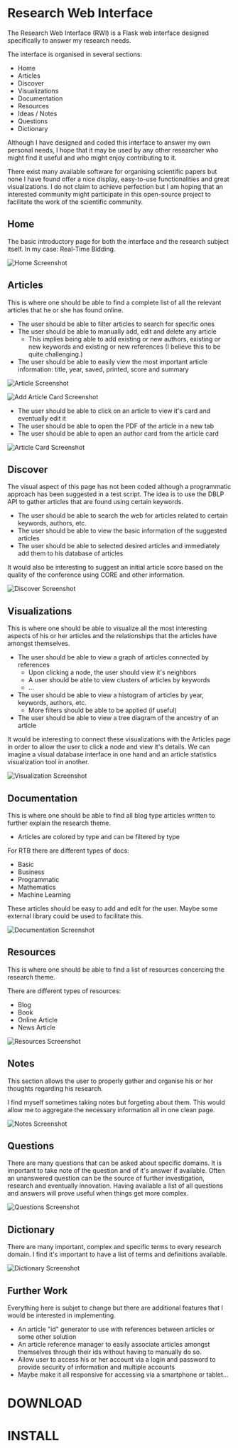 # Research Web Interface

The Research Web Interface (RWI) is a Flask web interface designed specifically to answer my research needs.

The interface is organised in several sections:

- Home
- Articles
- Discover
- Visualizations
- Documentation
- Resources
- Ideas / Notes
- Questions
- Dictionary

Although I have designed and coded this interface to answer my own personal needs, I hope that it may be used
by any other researcher who might find it useful and who might enjoy contributing to it.

There exist many available software for organising scientific papers but none I have found offer
a nice display, easy-to-use functionalities and great visualizations. I do not claim to achieve perfection
but I am hoping that an interested community might participate in this open-source project to facilitate the work of the
scientific community.

## Home

The basic introductory page for both the interface and the research subject itself.
In my case: Real-Time Bidding.

![Home Screenshot](./screenshots/home_page.png)

## Articles

This is where one should be able to find a complete list of all the relevant articles that he or she has found online.

- The user should be able to filter articles to search for specific ones
- The user should be able to manually add, edit and delete any article
  - This implies being able to add existing or new authors, existing or new keywords and existing or new references (I believe this to be quite challenging.)
- The user should be able to easily view the most important article information: title, year, saved, printed, score and summary


![Article Screenshot](./screenshots/articles_page.png)

![Add Article Card Screenshot](./screenshots/add_article_card.png)

- The user should be able to click on an article to view it's card and eventually edit it
- The user should be able to open the PDF of the article in a new tab
- The user should be able to open an author card from the article card

![Article Card Screenshot](./screenshots/article_card.png)

## Discover

The visual aspect of this page has not been coded although a programmatic approach has been suggested in a test script. The idea
is to use the DBLP API to gather articles that are found using certain keywords.

- The user should be able to search the web for articles related to certain keywords, authors, etc.
- The user should be able to view the basic information of the suggested articles
- The user should be able to selected desired articles and immediately add them to his database of articles

It would also be interesting to suggest an initial article score based on the quality of the conference using CORE and other information.

![Discover Screenshot](./screenshots/discover_page.png)

## Visualizations

This is where one should be able to visualize all the most interesting aspects of his or her articles and
the relationships that the articles have amongst themselves.

- The user should be able to view a graph of articles connected by references
  - Upon clicking a node, the user should view it's neighbors
  - A user should be able to view clusters of articles by keywords
  - ...
- The user should be able to view a histogram of articles by year, keywords, authors, etc.
  - More filters should be able to be applied (if useful)
- The user should be able to view a tree diagram of the ancestry of an article

It would be interesting to connect these visualizations with the Articles page in order to allow the user to click a node and view it's details.
We can imagine a visual database interface in one hand and an article statistics visualization tool in another.

![Visualization Screenshot](./screenshots/visualization_page.png)

## Documentation

This is where one should be able to find all blog type articles written to further explain the research theme.

- Articles are colored by type and can be filtered by type

For RTB there are different types of docs:

- Basic
- Business
- Programmatic
- Mathematics
- Machine Learning

These articles should be easy to add and edit for the user. Maybe some external library could be used to facilitate this.

![Documentation Screenshot](./screenshots/documentation_page.png)

## Resources

This is where one should be able to find a list of resources concercing the research theme.

There are different types of resources:

- Blog
- Book
- Online Article
- News Article

![Resources Screenshot](./screenshots/resources_page.png)

## Notes

This section allows the user to properly gather and organise his or her thoughts regarding his research.

I find myself sometimes taking notes but forgeting about them. This would allow me to
aggregate the necessary information all in one clean page.

![Notes Screenshot](./screenshots/notes_page.png)

## Questions

There are many questions that can be asked about specific domains. It is important to take note of the question and of it's answer if available. Often an unanswered question can be the source of further investigation, research and eventually innovation. Having available a list of all questions and answers will prove useful when things get more complex.

![Questions Screenshot](./screenshots/questions_page.png)

## Dictionary

There are many important, complex and specific terms to every research domain. I find it's important to have a list of terms and definitions available.

![Dictionary Screenshot](./screenshots/dictionary_page.png)

## Further Work

Everything here is subjet to change but there are additional features that I would be interested in implementing.

- An article "id" generator to use with references between articles or some other solution
- An article reference manager to easily associate articles amongst themselves through their ids without having to manually do so.
- Allow user to access his or her account via a login and password to provide security of information and multiple accounts
- Maybe make it all responsive for accessing via a smartphone or tablet...

# DOWNLOAD

# INSTALL
